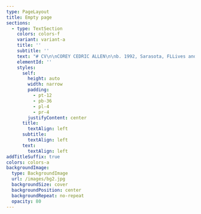 ```yaml
---
type: PageLayout
title: Empty page
sections:
  - type: TextSection
    colors: colors-f
    variant: variant-a
    title: ''
    subtitle: ''
    text: "# CV\n\nCOREY CEDRIC ALLEN\n\nb. 1992, Sarasota, FLLives and works in Queens, NY\n\n\\*\\*\nEDUCATION\n\\*\\*\n\n2027\_ \_ \_EdD - Teachers College, Columbia University, New York, NY2019\_\_\_\_ MFA - Hunter College, CUNY, New York, NY2015\_\_\_\_ BFA - Ringling College of Art + Design, Sarasota, FL2014\_\_\_\_ AICAD New York Studio Residency Program, New York, NY\n\n\\*\\*\\\nSELECT SOLO/TWO PERSON EXHIBITIONS\\\n\\*\\*\n\n2022\_ \_ \_\_*Double Angel*, Randos Gallery\\\n\_ \_ \_ \_ \_ \_ \_\_Brooklyn, NY/ June 4-5\n\n2013\_ \_ \_ *Cypresses*, Crossley Gallery\\\n\_ \_ \_ \_ \_ \_ \_\_Sarasota, FL/ December 3\n\n\_ \_ \_ \_ \_ \_ \_ *CORTEX*, Crossley Gallery\\\n\_ \_ \_ \_ \_ \_ \_ Sarasota, FL/ October 4-­13\\\n\_ \_ \_ \_ \_ \_ \_ Installation made in collaboration with Mackenzie Vartanian\n\n**SELECT GROUP EXHIBITIONS**\n\n2024\_ \_ \_\_*2023 Myers Art Prize*, (Juried by Mitra M. Abbaspour), Macy Art Gallery\\\n\_ \_ \_ \_ \_ \_ \_ New York, NY/ January 16-February 8\\\n\_ \_ \_ \_ \_ \_ \_\_[Website](https://www.macyartgallery.com/myers-art-prize)\n\n2023\_ \_ \_ 2023\_*September Primer*, Macy Art Gallery\\\n\_ \_ \_ \_ \_ \_ \_ New York, NY/ Sempember 5-October 5\\\n\_ \_ \_ \_ \_ \_ \_\_[Website](https://www.instagram.com/p/Cw-ms1hLKpl/?utm_source=ig_web_copy_link\\&igsh=MzRlODBiNWFlZA==)\n\n\_ \_ \_ \_ \_ \_ \_ *2023 Myers Art Prize*, (Juried by Liz Christensen), Macy Art Gallery\\\n\_ \_ \_ \_ \_ \_ \_ New York, NY/ January 18-February 4\\\n\_ \_ \_ \_ \_ \_ \_\_[Website](https://www.macyartgallery.com/myers-art-prize)\n\n2022\_ \_ \_ 2022\_*September Primer*, Macy Art Gallery\\\n\_ \_ \_ \_ \_ \_ \_ New York, NY/ September 6-September 22\\\n\_ \_ \_ \_ \_ \_ \_\_[Website](https://www.instagram.com/p/CiIvD7Buyi6/?utm_source=ig_web_copy_link\\&igsh=MzRlODBiNWFlZA==)\n\n2021\_ \_ \_\_*FRC 8*, Flat Rate Contemporary, Virtual Exhibition\\\n\_ \_ \_ \_ \_ \_ \_ February 15-May 15\\\n\_ \_ \_ \_ \_ \_ \_ [Website](https://www.instagram.com/p/CLXAfwzBKJ1/?utm_source=ig_web_copy_link\\&igsh=MzRlODBiNWFlZA==)\n\n2020\_ \_ \_ *Mail Art*, F Magazine NY with Kingsboro Press, Virtual Exhibition\\\n\_ \_ \_ \_ \_ \_ \_ New York, NY/ September 9-13\\\n\_ \_ \_ \_ \_ \_ \_\_[Website](https://fmagazine.info/mail-art/)\n\n\_\_\_\_\_\_\_\_\_\_\_\_\_ *GUYU Art Show*, Shu Xin Tang · Sheng Art Space, N0. 198 Da Xin Road,\\\n\_\_\_\_\_\_\_\_\_\_\_\_\_ Innovation Mansion Block A, 9th floor and Virtual Exhibition\\\n\_ \_ \_ \_ \_ \_ \_ Nanshan, Shenzhen/ April 18-May 26\\\n\_ \_ \_ \_ \_ \_ \_ [Website](https://www.guyuartshow.com/home/)\n\n\_\_\_\_\_\_\_\_\_\_\_\_\_ *Leyline of Anticipation*, Pop-up show by Puppy American, 860 E 136th St.\_\\\n\_ \_ \_ \_ \_ \_ \_ Bronx, NY/ January 26\n\n2019\_ \_ \_ *A Certain Slant of Light*, Hunter MFA Thesis Exhibition, 205 Hudson St.\\\n\_\_\_\_\_\_\_\_\_\_\_\_\_ New York, NY/ December 15, 2018-January 9\\\n\_ \_ \_ \_ \_ \_ \_ [Press](https://hyperallergic.com/474720/hunter-college-fall-2018-mfa-thesis-exhibition/ \"Hyperallergic\")\n\n2018\_ \_ \_\_*So, what now?*,\_\_Tfnf’s The Space Station,\_Live at the Archway\\\n\_\_\_\_\_\_\_\_\_\_\_\_\_ Brooklyn, NY/ July 5\n\n\_ \_ \_ \_ \_ \_ \_ *WMFA Book Fair*,\_ 205 Hudson St.\\\n\_\_\_\_\_\_\_\_\_\_\_\_\_ New York, NY/ March 9\n\n2017\_ \_ \_ *BODY-ODY-ODY*, (Curated By Olivia Gauthier), 205 Project Space\\\n\_\_\_\_\_\_\_\_\_\_\_\_\_ New York, NY/ September 29-October 22\n\n\_ \_ \_ \_ \_ \_ \_ *Hard Hunting*, FLEX SPACE, 205 Hudson St.\\\n\_\_\_\_\_\_\_\_\_\_\_\_\_ New York, NY/ May 26-31\n\n2015\_ \_ \_ *Currents International New Media Festival*, Institute of American Indian Arts\\\n\_\_\_\_\_\_\_\_\_\_\_\_\_ Santa Fe, New Mexico/ June 13-21\n\n\_ \_ \_ \_ \_ \_ \_ *Best of Ringling 2015*, (Curated by Juan Valadez), Crossley Gallery\\\n\_\_\_\_\_\_\_\_\_\_\_\_\_ Sarasota, FL/ April 10-18\n\n\_ \_ \_ \_ \_ \_ \_ *ECHO*, (Senior Thesis Exhibition), Two Columns Gallery\\\n\_\_\_\_\_\_\_\_\_\_\_\_\_ Sarasota, FL/ March 17-20\n\n2014\_ \_ \_ *Miss Universe*, 20 Jay St., New York Studio Residency Program\_\\\n\_ \_ \_ \_ \_ \_ \_\_New York, NY/ December 11\n\n\_ \_ \_ \_ \_ \_ \_ *Fulldome UK 2014*, The National Space Centre\\\n\_\_\_\_\_\_\_\_\_\_\_\_\_ Leicester, England/ November 7-8\n\n\_ \_ \_ \_ \_ \_ \_ *COSMIX 2014*, Bishop Planetarium, South Florida Museum\\\n\_\_\_\_\_\_\_\_\_\_\_\_\_ Bradenton, FL/ April 19\n\n\_ \_ \_ \_ \_ \_ \_ *Best of Ringling 2014*, (Curated by William Powhida), Crossley Gallery\\\n\_\_\_\_\_\_\_\_\_\_\_\_\_ Sarasota, FL/ April 12-19\n\n\_ \_ \_ \_ \_ \_ \_ *Gesticulations*, (Curated by Dan Cameron), Two Columns Gallery\\\n\_\_\_\_\_\_\_\_\_\_\_\_\_ Sarasota, FL/ January 17- February 7\n\n2013\_ \_ \_ *Pareidolia*, (contributing artist), Two Columns Gallery\\\n\_ \_ \_ \_ \_ \_ \_\_Sarasota, FL/ October 24\n\n\\*\\*\\\nAWARDS + RECOGNITION\\\n\\*\\*\n\n2024 Recipient of the Juried Myers Art Prize, Teachers College, Columbia University\n\n2023 Recipient of the Juried Myers Art Prize, Teachers College, Columbia University\n\nColumbia University Arts Calendar 2023, Selected Artist\n\nNominated for entry into ISC’s 2015 Outstanding Student Achievement In Contemporary Sculpture Award\n\nRingling College Admissions Handbook, Ringling College, Featured Piece\n\nRingling College of Art+ Design 2014 Calendar, Ringling College, Featured Piece\n\nAtlas Magazine, Magazine Publication, Autumn 2012 Issue, Featured Artist\n\nPresident’s List, Ringling College of Art+ Design, 2011-2015\n\nSarasota County Spring Art Show Scholarship Award, Art Center of Sarasota, 2011\n"
    elementId: ''
    styles:
      self:
        height: auto
        width: narrow
        padding:
          - pt-12
          - pb-36
          - pl-4
          - pr-4
        justifyContent: center
      title:
        textAlign: left
      subtitle:
        textAlign: left
      text:
        textAlign: left
addTitleSuffix: true
colors: colors-a
backgroundImage:
  type: BackgroundImage
  url: /images/bg2.jpg
  backgroundSize: cover
  backgroundPosition: center
  backgroundRepeat: no-repeat
  opacity: 80
---
```

